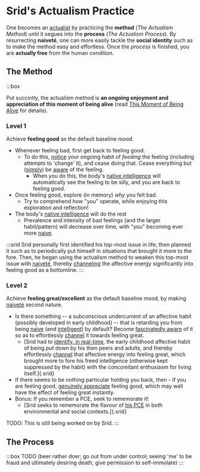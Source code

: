 # Srid's Actualism Practice

One becomes an [actualist](https://actualfreedom.com.au/an/) by practicing the **method** (_The Actualism Method_) until it segues into the **process** (_The Actualism Process_). By resurrecting **naiveté**, one can more easily tackle the **social identity** such as to make the method easy and effortless. Once the *process* is finished, you are **actually free** from the human condition.

## The Method

:::box

Put succintly, the actualism method is **an ongoing enjoyment and appreciation of this moment of being alive** (read [This Moment of Being Alive](https://www.actualfreedom.com.au/richard/articles/thismomentofbeingalive.htm) for details).

### Level 1
            
Achieve **feeling good** as the default baseline mood.

- Whenever feeling bad, first get back to feeling good.
  - To do this, [notice](#awareness) your ongoing habit of *feeding* the feeling (including attempts to 'change' it), and cease doing that. Cease everything but ([simply](#naivete)) be [aware](#awareness) of the feeling.
    - When you do this, the body's [native intelligence](#intelligence) will automatically see the feeling to be silly, and you are back to feeling good.
- Once feeling good, explore (in memory) *why* you felt bad.
  - Try to comprehend *how* "you" operate, while enjoying this exploration and reflection!
- The body's [native intelligence](#intelligence) will do the rest
  - Prevalence and intensity of bad feelings (and the larger habit/pattern) will decrease over time, with "you" becoming ever more [naive](#naivete).

:::srid
Srid personally first identified his top-most issue in life; then planned it such as to periodically put himself in situations that brought it more to the fore. Then, he began using the actualism method to weaken this top-most issue with [naiveté](#naivete), thereby [channeling](#choice) the affective energy significantly into feeling good as a bottomline.
:::

### Level 2

Achieve **feeling great/excellent** as the default baseline mood, by making [naiveté](#naivete) second nature. 

- Is there something -- a subconscious undercurrent of an affective habit (possibly developed in early childhood) -- that is retarding you from being [naive](#naivete) (and [intelligent](#intelligence)) by default? Become [fascinatedly aware](#awareness) of it so as to effortlessly [channel](#choice) it towards feeling great.
  - [Srid had to [identify, in real-time](#awareness), the early childhood affective habit of being *put down* by his then peers and adults, and thereby effortlessly [channel](#choice) that affective energy into feeling great, which brought more to fore his freed intelligence (otherwise kept suppressed by the habit) with the concomitant enthusiasm for living itself.]{.srid}
- If there seems to be nothing particular holding you back, then - if you are feeling good, [genuinely appreciate](#appreciation) feeling good, which may well have the effect of feeling great instantly.
- Bonus: If you remember a PCE, seek to rememorate it! 
  - [Srid seeks to rememorate the flavour of [his PCE](https://srid.ca/pce-reports#ms) in both environmental and social contexts.]{.srid}

TODO: This is still being worked on by Srid.
:::

## The Process

:::box
TODO (beer rather doer; go out from under control; seeing 'me' to be fraud and ultimately desiring death, give permission to self-immolate)
:::
